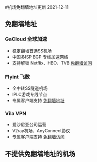 #机场免翻墙地址更新 2021-12-11

## 免翻墙地址
### GaCloud 全球加速
 * 稳定翻墙首选SS机场
 * 中国多ISP BGP 专线加速网络
 * 支持解锁 Netflix、HBO、TVB
 [免翻墙访问](https://vnp.one/211c)

### Flyint 飞数
* 全中转SS隧道机场
* IPLC游戏专线节点
* 专属客户端支持
[免翻墙地址](https://vnp.one/z8z1)

### Vila VPN
* 爱沙尼亚公司运营
* V2ray机场、AnyConnect协议
* 专属客户端支持
[免翻墙访问](https://vnp.one/21wp)

## 不提供免翻墙地址的机场
